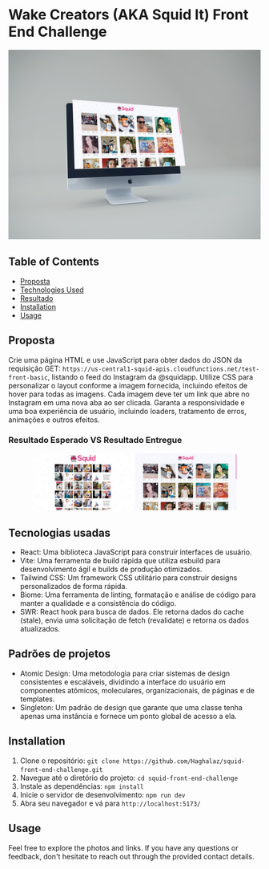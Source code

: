 # Wake Creators (AKA Squid It) Front End Challenge

<div align="center">  
<img width="960" src="src/assets/img/mockup.png" alt="Resultado Esperado" />
</div>

## Table of Contents
- [Proposta](#proposta)
- [Technologies Used](#tecnologias-usadas)
- [Resultado](#resultado-esperado-vs-resultado-entregue)
- [Installation](#installation)
- [Usage](#usage)

## Proposta

Crie uma página HTML e use JavaScript para obter dados do JSON da requisição GET: `https://us-central1-squid-apis.cloudfunctions.net/test-front-basic`, listando o feed do Instagram da @squidapp. 
Utilize CSS para personalizar o layout conforme a imagem fornecida, incluindo efeitos de hover para todas as imagens.
Cada imagem deve ter um link que abre no Instagram em uma nova aba ao ser clicada. 
Garanta a responsividade e uma boa experiência de usuário, incluindo loaders, tratamento de erros, animações e outros efeitos.

### Resultado Esperado VS Resultado Entregue

<div align="center">
<img width="40%" src="src/assets/img/challenge.jpeg" alt="Resultado Esperado" />
<img width="40%" src="src/assets/img/result.png" alt="Resultado Entregue" />
</div>

## Tecnologias usadas
- React: Uma biblioteca JavaScript para construir interfaces de usuário.
- Vite: Uma ferramenta de build rápida que utiliza esbuild para desenvolvimento ágil e builds de produção otimizados.
- Tailwind CSS: Um framework CSS utilitário para construir designs personalizados de forma rápida.
- Biome: Uma ferramenta de linting, formatação e análise de código para manter a qualidade e a consistência do código.
- SWR: React hook para busca de dados. Ele retorna dados do cache (stale), envia uma solicitação de fetch (revalidate) e retorna os dados atualizados.

## Padrões de projetos
- Atomic Design: Uma metodologia para criar sistemas de design consistentes e escaláveis, dividindo a interface do usuário em componentes atômicos, moleculares, organizacionais, de páginas e de templates.
- Singleton: Um padrão de design que garante que uma classe tenha apenas uma instância e fornece um ponto global de acesso a ela.

## Installation
1. Clone o repositório: ``git clone https://github.com/Haghalaz/squid-front-end-challenge.git``
2. Navegue até o diretório do projeto: ``cd squid-front-end-challenge``
3. Instale as dependências: ``npm install``
4. Inicie o servidor de desenvolvimento: ``npm run dev``
5. Abra seu navegador e vá para ``http://localhost:5173/``

## Usage
Feel free to explore the photos and links. If you have any questions or feedback, don't hesitate to reach out through the provided contact details.